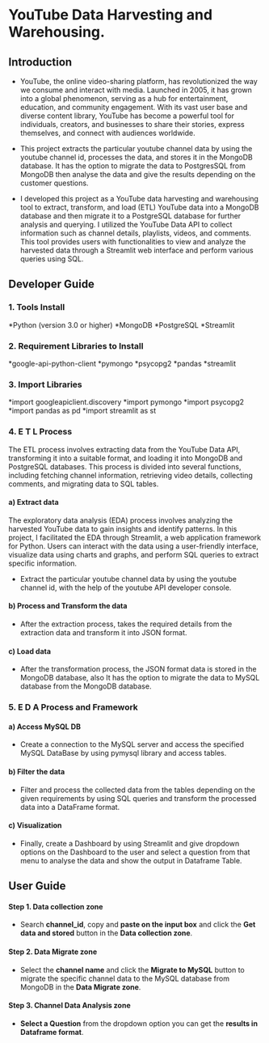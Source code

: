 # YouTube Data Harvesting and Warehousing.

## Introduction 

* YouTube, the online video-sharing platform, has revolutionized the way we consume and interact with media. Launched in 2005, it has grown into a global phenomenon, serving as a hub for entertainment, education, and community engagement. With its vast user base and diverse content library, YouTube has become a powerful tool for individuals, creators, and businesses to share their stories, express themselves, and connect with audiences worldwide.

* This project extracts the particular youtube channel data by using the youtube channel id, processes the data, and stores it in the MongoDB database. It has the option to migrate the data to PostgresSQL from MongoDB then analyse the data and give the results depending on the customer questions.

* I developed this project as a YouTube data harvesting and warehousing tool to extract, transform, and load (ETL) YouTube data into a MongoDB database and then migrate it to a PostgreSQL database for further analysis and querying. I utilized the YouTube Data API to collect information such as channel details, playlists, videos, and comments. This tool provides users with functionalities to view and analyze the harvested data through a Streamlit web interface and perform various queries using SQL.


## Developer Guide 

### 1. Tools Install

*Python (version 3.0 or higher)
*MongoDB
*PostgreSQL
*Streamlit

### 2. Requirement Libraries to Install

*google-api-python-client
*pymongo
*psycopg2
*pandas
*streamlit
 
### 3. Import Libraries

*import googleapiclient.discovery
*import pymongo
*import psycopg2
*import pandas as pd
*import streamlit as st


### 4. E T L Process
The ETL process involves extracting data from the YouTube Data API, transforming it into a suitable format, and loading it into MongoDB and PostgreSQL databases. This process is divided into several functions, including fetching channel information, retrieving video details, collecting comments, and migrating data to SQL tables.

#### a) Extract data
The exploratory data analysis (EDA) process involves analyzing the harvested YouTube data to gain insights and identify patterns. In this project, I facilitated the EDA through Streamlit, a web application framework for Python. Users can interact with the data using a user-friendly interface, visualize data using charts and graphs, and perform SQL queries to extract specific information.

* Extract the particular youtube channel data by using the youtube channel id, with the help of the youtube API developer console.

#### b) Process and Transform the data

* After the extraction process, takes the required details from the extraction data and transform it into JSON format.

#### c) Load  data 

* After the transformation process, the JSON format data is stored in the MongoDB database, also It has the option to migrate the data to MySQL database from the MongoDB database.

### 5. E D A Process and Framework

#### a) Access MySQL DB 

* Create a connection to the MySQL server and access the specified MySQL DataBase by using pymysql library and access tables.

#### b) Filter the data

* Filter and process the collected data from the tables depending on the given requirements by using SQL queries and transform the processed data into a DataFrame format.

#### c) Visualization 

* Finally, create a Dashboard by using Streamlit and give dropdown options on the Dashboard to the user and select a question from that menu to analyse the data and show the output in Dataframe Table.


## User Guide

#### Step 1. Data collection zone

* Search **channel_id**, copy and **paste on the input box** and click the **Get data and stored** button in the **Data collection zone**.

#### Step 2. Data Migrate zone

* Select the **channel name** and click the **Migrate to MySQL** button to migrate the specific channel data to the MySQL database from MongoDB in the **Data Migrate zone**.

#### Step 3. Channel Data Analysis zone

* **Select a Question** from the dropdown option you can get the **results in Dataframe format**.




